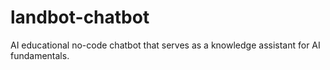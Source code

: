 # landbot-chatbot
AI educational no-code chatbot that serves as a knowledge assistant for AI fundamentals.

